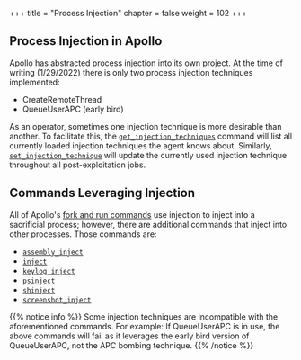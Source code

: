 +++
title = "Process Injection"
chapter = false
weight = 102
+++

## Process Injection in Apollo

Apollo has abstracted process injection into its own project. At the time of writing (1/29/2022) there is only two process injection techniques implemented:
- CreateRemoteThread
- QueueUserAPC (early bird)

As an operator, sometimes one injection technique is more desirable than another. To facilitate this, the [`get_injection_techniques`](/agents/apollo/commands/get_injection_techniques) command will list all currently loaded injection techniques the agent knows about. Similarly, [`set_injection_technique`](/agents/apollo/commands/set_injection_technique) will update the currently used injection technique throughout all post-exploitation jobs.

## Commands Leveraging Injection

All of Apollo's [fork and run commands](/agents/apollo/opsec/forkandrun/) use injection to inject into a sacrificial process; however, there are additional commands that inject into other processes. Those commands are:

- [`assembly_inject`](/agents/apollo/commands/assembly_inject/)
- [`inject`](/agents/apollo/commands/inject/)
- [`keylog_inject`](/agents/apollo/commands/keylog/)
- [`psinject`](/agents/apollo/commands/psinject/)
- [`shinject`](/agents/apollo/commands/shinject/)
- [`screenshot_inject`](/agents/apollo/commands/screenshot_inject)

{{% notice info %}}
Some injection techniques are incompatible with the aforementioned commands. For example: If QueueUserAPC is in use, the above commands will fail as it leverages the early bird version of QueueUserAPC, not the APC bombing technique. 
{{% /notice %}}
